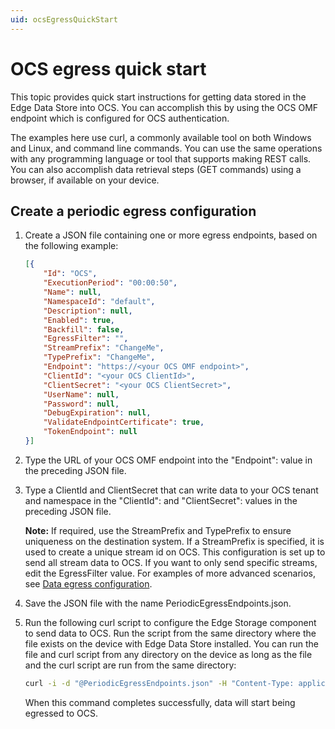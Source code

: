 ```yaml
---
uid: ocsEgressQuickStart
---
```


# OCS egress quick start

This topic provides quick start instructions for getting data stored in the Edge Data Store into OCS. You can accomplish this by using the OCS OMF endpoint which is configured for OCS authentication.

The examples here use curl, a commonly available tool on both Windows and Linux, and command line commands. You can use the same operations with any programming language or tool that supports making REST calls. You can also accomplish data retrieval steps (GET commands) using a browser, if available on your device.

## Create a periodic egress configuration

1. Create a JSON file containing one or more egress endpoints, based on the following example:

   ```json
   [{
       "Id": "OCS",
       "ExecutionPeriod": "00:00:50",
       "Name": null,
       "NamespaceId": "default",
       "Description": null,
       "Enabled": true,
       "Backfill": false,
       "EgressFilter": "",
       "StreamPrefix": "ChangeMe",
       "TypePrefix": "ChangeMe",
       "Endpoint": "https://<your OCS OMF endpoint>",
       "ClientId": "<your OCS ClientId>",
       "ClientSecret": "<your OCS ClientSecret>",
       "UserName": null,
       "Password": null,
       "DebugExpiration": null,
       "ValidateEndpointCertificate": true,
       "TokenEndpoint": null
   }]
   ```

2. Type the URL of your OCS OMF endpoint into the "Endpoint": value in the preceding JSON file.
3. Type a ClientId and ClientSecret that can write data to your OCS tenant and namespace in the "ClientId": and "ClientSecret": values in the preceding JSON file.

    **Note:** If required, use the StreamPrefix and TypePrefix to ensure uniqueness on the destination system. If a StreamPrefix is specified, it is used to create a unique stream id on OCS. This configuration is set up to send all stream data to OCS. If you want to only send specific streams, edit the EgressFilter value. For examples of more advanced scenarios, see [Data egress configuration](xref:egress).

4. Save the JSON file with the name PeriodicEgressEndpoints.json.
5. Run the following curl script to configure the Edge Storage component to send data to OCS. Run the script from the same directory where the file exists on the device with Edge Data Store installed. You can run the file and curl script from any directory on the device as long as the file and the curl script are run from the same directory:

    ```bash
    curl -i -d "@PeriodicEgressEndpoints.json" -H "Content-Type: application/json" -X PUT http://localhost:5590/api/v1/configuration/storage/PeriodicEgressEndpoints/
    ```

   When this command completes successfully, data will start being egressed to OCS.
